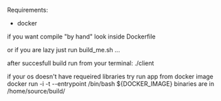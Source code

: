 Requirements:
- docker

if you want compile "by hand" look inside Dockerfile

or if you are lazy just run build_me.sh ...

after succesfull build run from your terminal:
./client

if your os doesn't have requeired libraries try run app from docker image
docker run -i -t --entrypoint /bin/bash ${DOCKER_IMAGE}
binaries are in /home/source/build/
